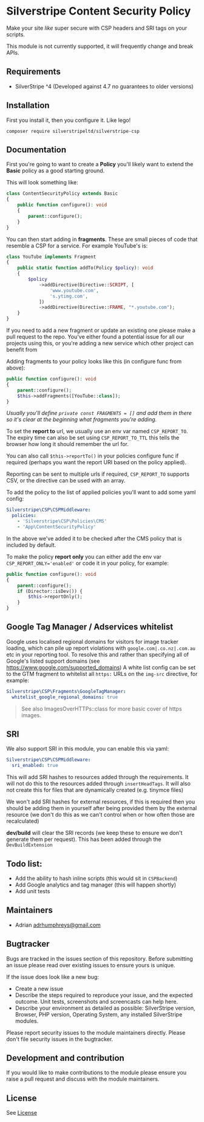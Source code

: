 # Silverstripe Content Security Policy

Make your site _like_ super secure with CSP headers and SRI tags on your scripts.

This module is not currently supported, it will frequently change and break APIs.

## Requirements

* SilverStripe ^4 (Developed against 4.7 no guarantees to older versions)

## Installation
First you install it, then you configure it. Like lego!

```
composer require silverstripeltd/silverstripe-csp
```

## Documentation
First you're going to want to create a **Policy** you'll likely want to extend the **Basic** policy as a good starting ground.

This will look something like:
```php
class ContentSecurityPolicy extends Basic
{
    public function configure(): void
    {
        parent::configure();
    }
}
```

You can then start adding in **fragments**. These are small pieces of code that resemble a CSP for a service. For example YouTube's is:
```php
class YouTube implements Fragment
{
    public static function addTo(Policy $policy): void
    {
        $policy
            ->addDirective(Directive::SCRIPT, [
                'www.youtube.com',
                's.ytimg.com',
            ])
            ->addDirective(Directive::FRAME, "*.youtube.com");
    }
}
```

If you need to add a new fragment or update an existing one please make a pull request to the repo. You've either found a potential issue for all our projects using this, or you're adding a new service which other project can benefit from

Adding fragments to your policy looks like this (in configure func from above):
```php
public function configure(): void
{
    parent::configure();
    $this->addFragments([YouTube::class]);
}
```
_Usually you'll define `private const FRAGMENTS = []` and add them in there so it's clear at the beginning what fragments you're adding._

To set the **report to** url, we usually use an env var named `CSP_REPORT_TO`. The expiry time can also be set using `CSP_REPORT_TO_TTL` this tells the browser how long it should remember the url for.

You can also call `$this->reportTo()` in your policies configure func if required (perhaps you want the report URI based on the policy applied).

Reporting can be sent to multiple urls if required, `CSP_REPORT_TO` supports CSV, or the directive can be used with an array.

To add the policy to the list of applied policies you'll want to add some yaml config:
```yaml
Silverstripe\CSP\CSPMiddleware:
  policies:
    - 'Silverstripe\CSP\Policies\CMS'
    - 'App\ContentSecurityPolicy'

```
In the above we've added it to be checked after the CMS policy that is included by default.

To make the policy **report only** you can either add the env var `CSP_REPORT_ONLY='enabled'` or code it in your policy, for example:
```php
public function configure(): void
{
    parent::configure();
    if (Director::isDev()) {
        $this->reportOnly();
    }
}
```

## Google Tag Manager / Adservices whitelist
Google uses localised regional domains for visitors for image tracker loading, which can pile up report violations with `google.com|.co.nz|.com.au` etc in your reporting tool.
To resolve this and rather than specifying all of Google's listed support domains (see https://www.google.com/supported_domains)
A white list config can be set to the GTM fragment to whitelist all `https:` URLs on the `img-src` directive, for example:
```yaml
Silverstripe\CSP\Fragments\GoogleTagManager:
  whitelist_google_regional_domains: true
```
> See also ImagesOverHTTPs::class for more basic cover of https images.

## SRI
We also support SRI in this module, you can enable this via yaml:
```yaml
Silverstripe\CSP\CSPMiddleware:
  sri_enabled: true
```
This will add SRI hashes to resources added through the requirements. It will not do this to the resources added through `insertHeadTags`. It will also not create this for files that are dynamically created (e.g. tinymce files)

We won't add SRI hashes for external resources, if this is required then you should be adding them in yourself after being provided them by the external resource (we don't do this as we can't control when or how often those are recalculated)

**dev/build** will clear the SRI records (we keep these to ensure we don't generate them per request). This has been added through the `DevBuildExtension`

## Todo list:
- Add the ability to hash inline scripts (this would sit in `CSPBackend`)
- Add Google analytics and tag manager (this will happen shortly)
- Add unit tests

## Maintainers
 * Adrian <adrhumphreys@gmail.com>

## Bugtracker
Bugs are tracked in the issues section of this repository. Before submitting an issue please read over
existing issues to ensure yours is unique.

If the issue does look like a new bug:

 - Create a new issue
 - Describe the steps required to reproduce your issue, and the expected outcome. Unit tests, screenshots
 and screencasts can help here.
 - Describe your environment as detailed as possible: SilverStripe version, Browser, PHP version,
 Operating System, any installed SilverStripe modules.

Please report security issues to the module maintainers directly. Please don't file security issues in the bugtracker.

## Development and contribution
If you would like to make contributions to the module please ensure you raise a pull request and discuss with the module maintainers.

## License
See [License](license.md)
